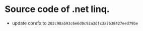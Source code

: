 <!--自述文件-->

# Source code of .net linq.

- update corefx to `202c98ab93c6e6d0c92a3dfc3a7638427eed79be`
